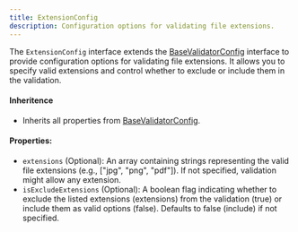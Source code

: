 ```yaml
---
title: ExtensionConfig 
description: Configuration options for validating file extensions. 
---
```

The `ExtensionConfig` interface extends the [BaseValidatorConfig](/api-reference/base-validator-config) interface to provide configuration options for validating file extensions. It allows you to specify valid extensions and control whether to exclude or include them in the validation.
#### Inheritence
* Inherits all properties from [BaseValidatorConfig](/api-reference/base-validator-config).
#### Properties:
* `extensions` (Optional): An array containing strings representing the valid file extensions (e.g., ["jpg", "png", "pdf"]). If not specified, validation might allow any extension.
* `isExcludeExtensions` (Optional): A boolean flag indicating whether to exclude the listed extensions (extensions) from the validation (true) or include them as valid options (false). Defaults to false (include) if not specified.
